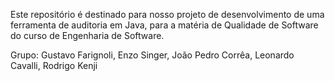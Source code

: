 Este repositório é destinado para nosso projeto de desenvolvimento de uma ferramenta de auditoria em Java, para a matéria de Qualidade de Software do curso de Engenharia de Software.

Grupo: Gustavo Farignoli, Enzo Singer, João Pedro Corrêa, Leonardo Cavalli, Rodrigo Kenji
